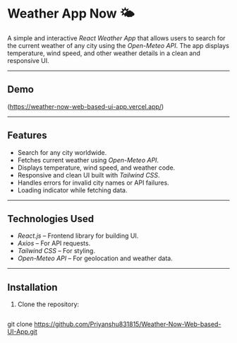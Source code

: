 # Weather App Now 🌤️

A simple and interactive *React Weather App* that allows users to search for the current weather of any city using the *Open-Meteo API*. The app displays temperature, wind speed, and other weather details in a clean and responsive UI.

---

## Demo

(https://weather-now-web-based-ui-app.vercel.app/)

---

## Features

- Search for any city worldwide.
- Fetches current weather using *Open-Meteo API*.
- Displays temperature, wind speed, and weather code.
- Responsive and clean UI built with *Tailwind CSS*.
- Handles errors for invalid city names or API failures.
- Loading indicator while fetching data.

---

## Technologies Used

- *React.js* – Frontend library for building UI.
- *Axios* – For API requests.
- *Tailwind CSS* – For styling.
- *Open-Meteo API* – For geolocation and weather data.

---

## Installation

1. Clone the repository:
   ```bash
  git clone https://github.com/Priyanshu831815/Weather-Now-Web-based-UI-App.git